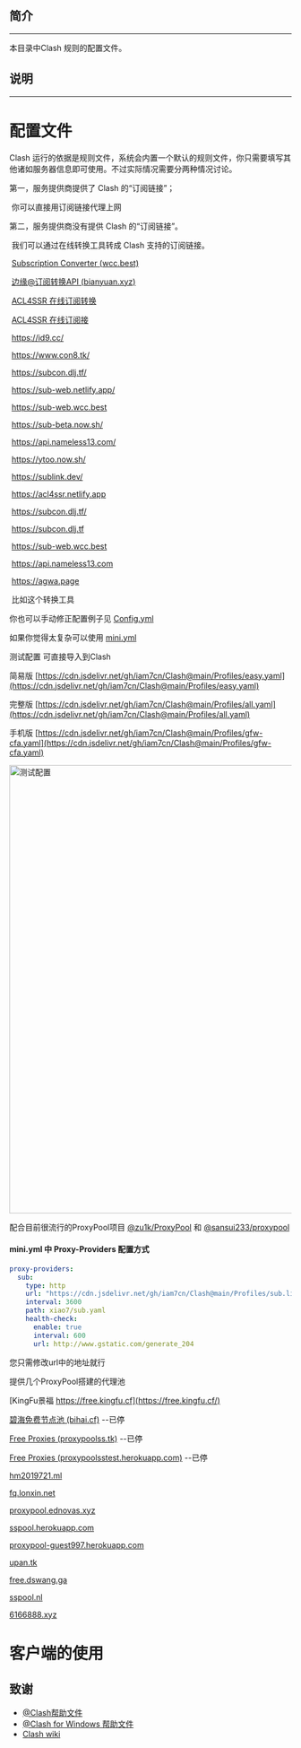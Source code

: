 ## 简介

---

本目录中Clash 规则的配置文件。

## 说明 

---

# 配置文件

Clash 运行的依据是规则文件，系统会内置一个默认的规则文件，你只需要填写其他诸如服务器信息即可使用。不过实际情况需要分两种情况讨论。

第一，服务提供商提供了 Clash 的“订阅链接”；

​        你可以直接用订阅链接代理上网

第二，服务提供商没有提供 Clash 的“订阅链接”。

​         我们可以通过在线转换工具转成 Clash 支持的订阅链接。

​         [Subscription Converter (wcc.best)](https://sub-web.wcc.best/)

​         [边缘@订阅转换API (bianyuan.xyz)](https://bianyuan.xyz/)

​         [ACL4SSR 在线订阅转换](https://acl4ssr-sub.github.io/)

​         [ACL4SSR 在线订阅接](https://acl4ssr.netlify.app/)

​         https://id9.cc/

​         https://www.con8.tk/

​         https://subcon.dlj.tf/

​         https://sub-web.netlify.app/

​         https://sub-web.wcc.best

​         https://sub-beta.now.sh/

​         https://api.nameless13.com/

​         https://ytoo.now.sh/

​         https://sublink.dev/

​         https://acl4ssr.netlify.app

​         https://subcon.dlj.tf/

​         https://subcon.dlj.tf

​         https://sub-web.wcc.best

​         https://api.nameless13.com

​         https://agwa.page

​         比如这个转换工具

你也可以手动修正配置例子见  [Config.yml](https://cdn.jsdelivr.net/gh/iam7cn/Clash@main/Profiles/config.yml)

如果你觉得太复杂可以使用 [mini.yml](https://cdn.jsdelivr.net/gh/iam7cn/Clash@main/Profiles/mini.yml)

测试配置  可直接导入到Clash

简易版 [https://cdn.jsdelivr.net/gh/iam7cn/Clash@main/Profiles/easy.yaml](https://cdn.jsdelivr.net/gh/iam7cn/Clash@main/Profiles/easy.yaml)

完整版 [https://cdn.jsdelivr.net/gh/iam7cn/Clash@main/Profiles/all.yaml](https://cdn.jsdelivr.net/gh/iam7cn/Clash@main/Profiles/all.yaml)

手机版 [https://cdn.jsdelivr.net/gh/iam7cn/Clash@main/Profiles/gfw-cfa.yaml](https://cdn.jsdelivr.net/gh/iam7cn/Clash@main/Profiles/gfw-cfa.yaml)

<img src="https://user-images.githubusercontent.com/23691239/115669902-63774d80-a37b-11eb-8912-7a8930a128be.png" alt="测试配置" width="800">


配合目前很流行的ProxyPool项目 [@zu1k/ProxyPool](https://github.com/zu1k/proxypool) 和 [@sansui233/proxypool](https://github.com/sansui233/proxypool)

#### mini.yml 中 Proxy-Providers 配置方式

```yaml
proxy-providers:
  sub:
    type: http
    url: "https://cdn.jsdelivr.net/gh/iam7cn/Clash@main/Profiles/sub.list" # 替换自己的节点
    interval: 3600
    path: xiao7/sub.yaml
    health-check:
      enable: true
      interval: 600
      url: http://www.gstatic.com/generate_204
```

您只需修改url中的地址就行

提供几个ProxyPool搭建的代理池

[KingFu景福 https://free.kingfu.cf](https://free.kingfu.cf/)

[碧海免费节点池 (bihai.cf)](https://bihai.cf/) --已停

[Free Proxies (proxypoolss.tk)](https://proxypoolss.tk) --已停

[Free Proxies (proxypoolsstest.herokuapp.com)](https://proxypoolsstest.herokuapp.com/) --已停

[hm2019721.ml](https://hm2019721.ml/)

[fq.lonxin.net](https://fq.lonxin.net/)

[proxypool.ednovas.xyz](https://proxypool.ednovas.xyz/)

[sspool.herokuapp.com](https://sspool.herokuapp.com/)

[proxypool-guest997.herokuapp.com](https://proxypool-guest997.herokuapp.com/)

[upan.tk](https://upan.tk/)

[free.dswang.ga](https://free.dswang.ga/)

[sspool.nl](https://sspool.nl/)

[6166888.xyz](https://6166888.xyz/)



# 客户端的使用


## 致谢

- [@Clash帮助文件](https://lancellc.gitbook.io/clash/)
- [@Clash for Windows 帮助文件](https://docs.cfw.lbyczf.com/)
- [Clash wiki](https://github.com/Dreamacro/clash/wiki/premium-core-features)
